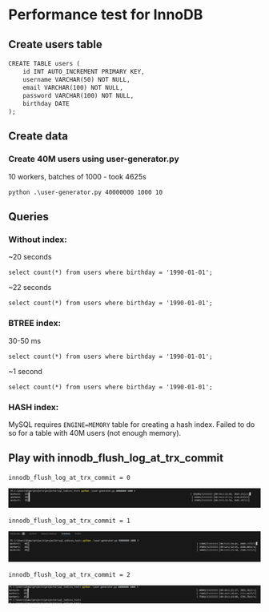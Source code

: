# Performance test for InnoDB

## Create users table
```
CREATE TABLE users (
    id INT AUTO_INCREMENT PRIMARY KEY,
    username VARCHAR(50) NOT NULL,
    email VARCHAR(100) NOT NULL,
    password VARCHAR(100) NOT NULL,
    birthday DATE
);
```

## Create data
### Create 40M users using user-generator.py

10 workers, batches of 1000 - took 4625s 
```
python .\user-generator.py 40000000 1000 10
```

## Queries
### Without index:
~20 seconds
```
select count(*) from users where birthday = '1990-01-01';
```
~22 seconds
```
select count(*) from users where birthday = '1990-01-01';
```
### BTREE index:
30-50 ms
```
select count(*) from users where birthday = '1990-01-01';
```
~1 second
```
select count(*) from users where birthday = '1990-01-01';
```
### HASH index:

MySQL requires `ENGINE=MEMORY` table for creating a hash index. Failed to do so for a table with 40M users (not enough memory).

## Play with innodb_flush_log_at_trx_commit

```
innodb_flush_log_at_trx_commit = 0
```
![Value = 0](https://github.com/ZadokhinDima/sql_indices_test/blob/main/mode=0.png?raw=true)

```
innodb_flush_log_at_trx_commit = 1
```
![Value = 1](https://github.com/ZadokhinDima/sql_indices_test/blob/main/mode=1.png?raw=true)
```
innodb_flush_log_at_trx_commit = 2
```
![Value = 2](https://github.com/ZadokhinDima/sql_indices_test/blob/main/mode=2.png?raw=true)
